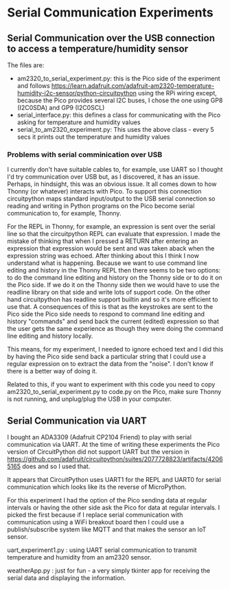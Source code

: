 # Serial Communication Experiments

## Serial Communication over the USB connection to access a temperature/humidity sensor
The files are:
- am2320_to_serial_experiment.py: this is the Pico side of the experiment and follows https://learn.adafruit.com/adafruit-am2320-temperature-humidity-i2c-sensor/python-circuitpython using the RPi wiring except, because the Pico provides several I2C buses, I chose the one using GP8 (I2C0SDA) and GP9 (I2C0SCL)
- serial_interface.py: this defines a class for communicating with the Pico asking for temperature and humidity values
- serial_to_am2320_experiment.py: This uses the above class - every 5 secs it prints out the temperature and humidity values

### Problems with serial comminication over USB
I currently don't have suitable cables to, for example, use UART so I thought I'd try communication over USB but, as I discovered, it has an issue. Perhaps, in hindsight, this was an obvious issue. It all comes down to how Thonny (or whatever) interacts with Pico. To support this connection circuitpython maps standard input/output to the USB serial connection so reading and writing in Python programs on the Pico become serial communication to, for example, Thonny.

For the REPL in Thonny, for example, an expression is sent over the serial line so that the circuitpython REPL can evaluate that expression. I made the mistake of thinking that when I pressed a RETURN after entering an expression that expression would be sent and was taken aback when the expression string was echoed.  After thinking about this I think I now understand what is happening. Because we want to use command line editing and history in the Thonny REPL then there seems to be two options: to do the command line editing and history on the Thonny side or to do it on the Pico side. If we do it on the Thonny side then we would have to use the readline library on that side and write lots of support code. On the other hand circuitpython has readline support builtin and so it's more efficient to use that. A consequences of this is that as the keystrokes are sent to the Pico side the Pico side needs to respond to command line editing and history "commands" and send back the current (edited) expression so that the user gets the same experience as though they were doing the command line editing and history locally.

This means, for my experiment, I needed to ignore echoed text and I did this by having the Pico side send back a particular string that I could use a regular expression on to extract the data from the "noise". I don't know if there is a better way of doing it.

Related to this, if you want to experiment with this code you need to copy am2320_to_serial_experiment.py to code.py on the Pico, make sure Thonny is not running, and unplug/plug the USB in your computer.

## Serial Communication via UART
I bought an ADA3309 (Adafruit CP2104 Friend)  to play with serial communication via UART. At the time of writing these experiments the Pico version of CircuitPython did not support UART but the version in https://github.com/adafruit/circuitpython/suites/2077728823/artifacts/42065165 does and so I used that.

It appears that CircuitPython uses UART1 for the REPL and UART0 for serial communication which looks like its the reverse of MicroPython.

For this experiment I had the option of the Pico sending data at regular intervals or having the other side ask the Pico for data at regular intervals. I picked the first because if I replace serial communication with communication using a WiFi breakout board then I could use a publish/subscribe system like MQTT and that makes the sensor an IoT sensor.

uart_experiment1.py : using UART serial communication to transmit temperature and humidity from an am2320 sensor.

weatherApp.py : just for fun - a very simply tkinter app for receiving the serial data and displaying the information.
